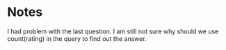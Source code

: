 # Notes #

I had problem with the last question. I am still not sure why should we use count(rating) in the query to find out the answer.
